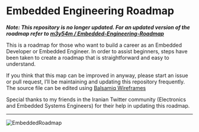 # Embedded Engineering Roadmap

***Note: This repository is no longer updated. For an updated version of the roadmap refer to [m3y54m / Embedded-Engineering-Roadmap](https://github.com/m3y54m/Embedded-Engineering-Roadmap)***

This is a roadmap for those who want to build a career as an Embedded Developer or Embedded Engineer.
In order to assist beginners, steps have been taken to create a roadmap that is straightforward and easy to understand.

If you think that this map can be improved in anyway, please start an issue or pull request, I’ll be maintaining and updating this repository frequently. The source file can be edited using [Balsamiq Wireframes](https://balsamiq.com/download/) 

Special thanks to my friends in the Iranian Twitter community (Electronics and Embedded Systems Engineers) for their help in updating this roadmap.

---

![EmbeddedRoadmap](https://github.com/m3y54m/Embedded-Engineering-Roadmap/assets/1549028/8f5d77ac-ab76-4893-af37-a1af060e888d)
